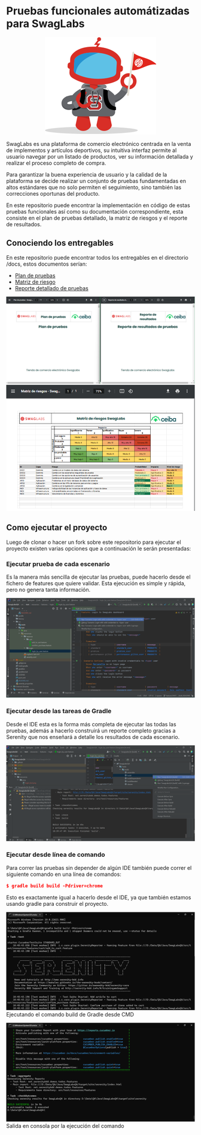 # Pruebas funcionales automátizadas para SwagLabs

<p align="center">
<img src="./docs/resources/png/login-bot.png?raw=true" alt="Sublime's custom image"/>
</p>

SwagLabs es una plataforma de comercio electrónico centrada en la venta de implementos y artículos deportivos, su intuitiva interfaz permite al usuario navegar por un listado de productos, ver su información detallada y realizar el proceso completo de compra.

Para garantizar la buena experiencia de usuario y la calidad de la plataforma se decide realizar un conjunto de pruebas fundamentadas en altos estándares que no solo permiten el seguimiento, sino también las correcciones oportunas del producto.

En este repositorio puede encontrar la implementación en código de estas pruebas funcionales así como su documentación correspondiente, esta consiste en el plan de pruebas detallado, la matriz de riesgos y el reporte de resultados.

## Conociendo los entregables

En este repositorio puede encontrar todos los entregables en el directorio /docs, estos documentos serían:

* [Plan de pruebas](./docs/plan-pruebas.pdf)
* [Matriz de riesgo](./docs/matriz-riesgos.pdf)
* [Reporte detallado de pruebas](./docs/reporte-resultados.pdf)

![plan de pruebas](./docs/resources/png/docs.png)
![Matriz de riesgos](./docs/resources/png/matriz.png)

## Como ejecutar el proyecto

Luego de clonar o hacer un fork sobre este repositorio para ejecutar el proyecto existen varias opciones que a continuación le serán presentadas:

### Ejecutar prueba de cada escenario
Es la manera más sencilla de ejecutar las pruebas, puede hacerlo desde el fichero de features que quiere validar. Esta ejecución es simple y rápida, pero no genera tanta información.

![IDE](./docs/resources/png/run-scenario-IDE.png)

### Ejecutar desde las tareas de Gradle
Desde el IDE esta es la forma más completa de ejecutar las todas las pruebas, además a hacerlo construirá un reporte completo gracias a Serenity que nos enseñará a detalle los resultados de cada escenario.

![Gradle IDE](./docs/resources/png/run-gradle-ide.png)

### Ejecutar desde línea de comando
Para correr las pruebas sin depender de algún IDE también puede correr el siguiente comando en una línea de comandos:

```json
$ gradle build build -Pdriver=chrome
```

Esto es exactamente igual a hacerlo desde el IDE, ya que también estamos usando gradle para construir el proyecto.

![Gradle CMD](./docs/resources/png/run-gradle-cmd.png)
Ejecutando el comando build de Gradle desde CMD

![Gradle CMD](./docs/resources/png/run-gradle-cmd-output.png)
Salida en consola por la ejecución del comando
